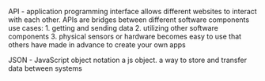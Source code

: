 API - application programming interface
allows different websites to interact with each other. 
APIs are bridges between different software components
use cases:
	1. getting and sending data
	2. utilizing other software components 
	3. physical sensors or hardware
becomes easy to use that others have made in advance to create your own apps

JSON - JavaScript object notation
a js object. a way to store and transfer data between systems

